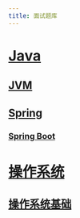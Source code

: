 ```yaml
---
title: 面试题库
---
```


# [Java](java)

## [JVM](java/jvm.md)

## [Spring](java/spring)

### [Spring Boot](java/spring/spring-boot.md)

# [操作系统](os)

## [操作系统基础](os/os.md)